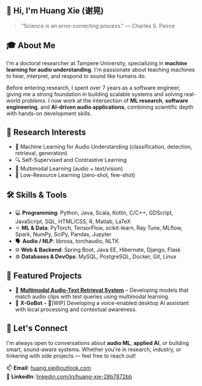 ## 👋 Hi, I'm Huang Xie (谢晃)
> "Science is an error-correcting process."
> — Charles S. Peirce

## 🎓 About Me
I'm a doctoral researcher at Tampere University, specializing in **machine learning for audio understanding**. I'm passionate about teaching machines to hear, interpret, and respond to sound like humans do.

Before entering research, I spent over 7 years as a software engineer, giving me a strong foundation in building scalable systems and solving real-world problems. I now work at the intersection of **ML research**, **software engineering**, and **AI-driven audio applications**, combining scientific depth with hands-on development skills.

## 🧠 Research Interests
- 🎵 Machine Learning for Audio Understanding (classification, detection, retrieval, generation)
- 🔍 Self-Supervised and Contrastive Learning
- 🔄 Multimodal Learning (audio + text/vision)
- 🧩 Low-Resource Learning (zero-shot, few-shot)

## 🛠️ Skills & Tools
- 💻 **Programming**: Python, Java, Scala, Kotlin, C/C++, GDScript, JavaScript, SQL, HTML/CSS, R, Matlab, LaTeX
- ⚛️ **ML & Data**: PyTorch, TensorFlow, scikit-learn, Ray Tune, MLflow, Spark, NumPy, SciPy, Pandas, Jupyter
- 🗣️ **Audio / NLP**: librosa, torchaudio, NLTK
- 🌐 **Web & Backend**: Spring Boot, Java EE, Hibernate, Django, Flask
- ⚙️ **Databases & DevOps**: MySQL, PostgreSQL, Docker, Git, Linux

## 🧪 Featured Projects
- 🔎 [**Multimodal Audio-Text Retrieval System**](https://github.com/xieh97/text-audio-retrieval) – Developing models that match audio clips with text queries using multimodal learning.
- 🤖 **X-GoBot** – 🔧[WIP] Developing a voice-enabled desktop AI assistant with local processing and contextual awareness.

## 💬 Let's Connect
I'm always open to conversations about **audio ML**, **applied AI**, or building smart, sound-aware systems. Whether you're in research, industry, or tinkering with side projects — feel free to reach out!

📫 **Email**: huang.xie@outlook.com  
🔗 **LinkedIn**: [linkedin.com/in/huang-xie-28b7872bb](https://linkedin.com/in/huang-xie-28b7872bb/)
